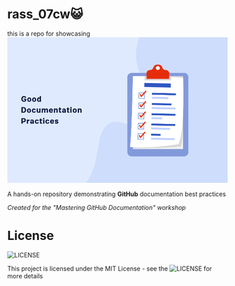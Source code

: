 # rass_07cw😺
this is a repo for showcasing 
![WORKSHOP PIC'S](./Good-Documentation-Practices.png)

A hands-on repository demonstrating **GitHub** documentation best practices

*Created for the "Mastering GitHub Documentation" workshop*
# License
![LICENSE](https://img.shields.io/badge/License-MIT-blue.svg)

This project is licensed under the MIT License - see the ![LICENSE](./LICENSE) for more details
